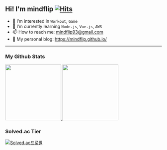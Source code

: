 ## Hi! I'm mindflip [![Hits](https://hits.seeyoufarm.com/api/count/incr/badge.svg?url=https%3A%2F%2Fgithub.com%2Fmindflip&count_bg=%23A2B9FB&title_bg=%23989898&icon=&icon_color=%2393E4FB&title=hits&edge_flat=false)](https://hits.seeyoufarm.com)

- 👀 I’m interested in `Workout`, `Game`
- 🌱 I’m currently learning `Node.js`, `Vue.js`, `AWS`
- 📫 How to reach me: mindflip93@gmail.com
- 🧐 My personal blog: https://mindflip.github.io/

----

### My Github Stats

<a href="#">
  <img src="https://github-readme-stats.vercel.app/api?username=mindflip&theme=react&show_icons=true" height="180px">
</a>
<a href="#">
  <img src="https://github-readme-stats.vercel.app/api/top-langs/?username=mindflip&theme=react&exclude_repo=Jagi,assignment&layout=compact" height="180px">
</a>

### Solved.ac Tier

[![Solved.ac프로필](http://mazassumnida.wtf/api/v2/generate_badge?boj=hmu1212)](https://solved.ac/hmu1212)
